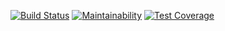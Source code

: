 [![Build Status](https://travis-ci.org/alekgit/backend-project-lvl3.svg?branch=master)](https://travis-ci.org/alekgit/backend-project-lvl3)
[![Maintainability](https://api.codeclimate.com/v1/badges/86b461c2e0f39e5532db/maintainability)](https://codeclimate.com/github/alekgit/backend-project-lvl3/maintainability)
[![Test Coverage](https://api.codeclimate.com/v1/badges/86b461c2e0f39e5532db/test_coverage)](https://codeclimate.com/github/alekgit/backend-project-lvl3/test_coverage)
